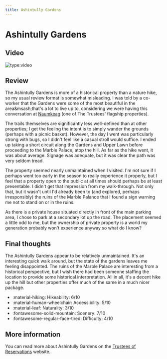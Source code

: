 ```yaml
---
title: Ashintully Gardens
---
```

# Ashintully Gardens
## Video
![type:video](https://www.youtube.com/embed/lR77Vb9KeIg)
## Review
The Ashintully Gardens is more of a historical property than a nature hike, so my usual review format is somewhat misleading. I was told by a co-worker that the Gardens were some of the most beautiful in the area&msash;that's a lot to live up to, considering we were having this conversation at [Naumkeag](https://thetrustees.org/place/naumkeag/) (one of The  Trustees' flagship properties).

The trails themselves are significantly less well-defined than at other properties; I get the feeling the intent is to simply wander the grounds (perhaps with a picnic basket). However, the day I went was particularly strong with bugs, so I didn't feel like a casual stroll would suffice. I ended up taking a short circuit along the Gardens and Upper Lawn before proceeding to the Marble Palace, atop the hill. As far as the hike went, it was about average. Signage was adequate, but it was clear the path was very seldom tread.

The property seemed nearly unmaintained when I visited. I'm not sure if I perhaps went too early in the season to really experience it properly, but I feel that a property open to the public at all times should perhaps be at least presentable. I didn't get that impression from my walk-through. Not only that, but it wasn't until I'd already been to (and explored, perhaps irresponsibly) the ruins of the Marble Palance that I found a sign warning me not to stand on or in the ruins.

As there is a private house situated directly in front of the main parking area, I chose to park at a secondary lot up the road. The placement seemed a little odd to me, but the ownership of private property is a world my generation probably won't experience anyway so what do I know?
## Final thoughts
The Ashintully Gardens appear to be relatively unmaintained. It's an interesting quick walk around, but the state of the gardens leaves me feeling disappointed. The ruins of the Marble Palace are interesting from a historical perspective, but I wish there had been someone staffing the location to provide some historical interpretation. All in all, it's a decent hike up the hill but other properties offer much of the same in a much nicer package.

- :material-hiking: Hikeability: 6/10
- :material-human-wheelchair: Accessibility: 5/10
- :material-leaf: Naturality: 3/10
- :fontawesome-solid-mountain: Scenery: 7/10
- :fontawesome-regular-face-tired: Difficulty: 4/10

## More information
You can read more about Ashintully Gardens on the [Trustees of Reservations](https://thetrustees.org/place/ashintully-gardens/) website.
